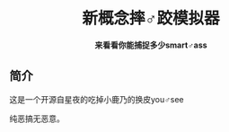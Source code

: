 <div align="center">

# 新概念摔♂跤模拟器
**来看看你能捕捉多少smart♂ass**
</div>

## 简介
这是一个开源自星夜的吃掉小鹿乃的换皮you♂see

纯恶搞无恶意。

